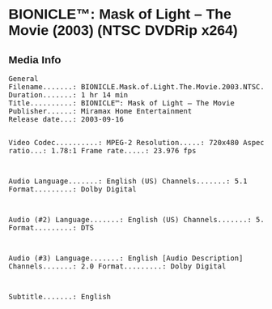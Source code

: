 <div lang="en-US" style="font-family: Helvetica, sans-serif;">
<h1>BIONICLE™: Mask of Light – The Movie (2003) (NTSC DVDRip x264)</h1>

<h2>Media Info</h2>
<pre>
General
Filename.......: BIONICLE.Mask.of.Light.The.Movie.2003.NTSC.DVDRip.x264.mkv
Duration.......: 1 hr 14 min
Title..........: BIONICLE™: Mask of Light – The Movie
Publisher......: Miramax Home Entertainment
Release date...: 2003-09-16

Video
Codec..........: MPEG-2
Resolution.....: 720x480
Aspect ratio...: 1.78:1
Frame rate.....: 23.976 fps

Audio
Language.......: English (US)
Channels.......: 5.1
Format.........: Dolby Digital

Audio (#2)
Language.......: English (US)
Channels.......: 5.1
Format.........: DTS

Audio (#3)
Language.......: English [Audio Description]
Channels.......: 2.0
Format.........: Dolby Digital

Subtitle.......: English
</pre>
</div>